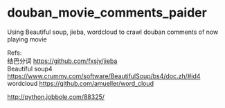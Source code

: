 # douban_movie_comments_paider
Using Beautiful soup, jieba, wordcloud to crawl douban comments of now playing movie

Refs:    
结巴分词            https://github.com/fxsjy/jieba    
Beautiful soup4    https://www.crummy.com/software/BeautifulSoup/bs4/doc.zh/#id4     
wordcloud          https://github.com/amueller/word_cloud     

http://python.jobbole.com/88325/
